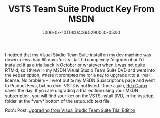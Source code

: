 ﻿---
title: VSTS Team Suite Product Key From MSDN
date: "2006-03-10T08:04:36.5290000-05:00"
description: I noticed that my Visual Studio Team Suite install on my dev
featuredImage: img/vsts-team-suite-product-key-from-msdn-featured.png
---

I noticed that my Visual Studio Team Suite install on my dev machine was down to less than 60 days for its trial. I'd completely forgotten that I'd installed it as a trial back in October or whatever when it was not quite RTM'd, so I threw in my MSDN Visual Studio Team Suite DVD and went into the Repair option, where it prompted me for a key to upgrade it to a "real" license. No problem – I went out to my MSDN Subscriptions page and went to Product Keys, but no dice. VSTS is not listed. Once again, [Rob Caron](http://blogs.msdn.com/robcaron) saves the day. If you are upgrading a trial edition using your MSDN subscription, you will find your key on the VSTS install DVD, in the vssetup folder, at the \*very\* bottom of the setup.sdb text file.

Rob's Post: [Upgrading from Visual Studio Team Suite Trial Edition](http://blogs.msdn.com/robcaron/archive/2006/02/09/529033.aspx)

